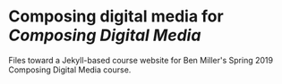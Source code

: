 # Composing digital media for *Composing Digital Media* 
Files toward a Jekyll-based course website for Ben Miller's Spring 2019 Composing Digital Media course.
